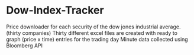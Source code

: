 # Dow-Index-Tracker
Price downloader for each security of the dow jones industrial average. (thirty companies)
Thirty different excel files are created with ready to graph (price x time) entries for the trading day
Minute data collected using Bloomberg API
